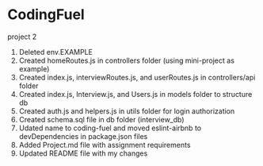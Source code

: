 # CodingFuel
project 2

1. Deleted env.EXAMPLE
1. Created homeRoutes.js in controllers folder (using mini-project as example)
1. Created index.js, interviewRoutes.js, and userRoutes.js in controllers/api folder
1. Created index.js, Interview.js, and Users.js in models folder to structure db
1. Created auth.js and helpers.js in utils folder for login authorization
1. Created schema.sql file in db folder (interview_db)
1. Udated name to coding-fuel and moved eslint-airbnb to devDependencies in package.json files
1. Added Project.md file with assignment requirements
1. Updated README file with my changes    
